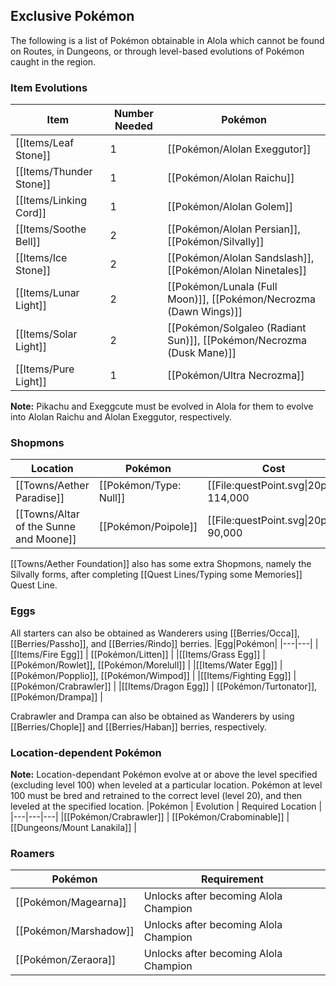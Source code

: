 ## Exclusive Pokémon

The following is a list of Pokémon obtainable in Alola which cannot be found on Routes, in Dungeons, or through level-based evolutions of Pokémon caught in the region.

### Item Evolutions
|Item|Number Needed|Pokémon|
|---|---|---|
|[[Items/Leaf Stone]]|1|[[Pokémon/Alolan Exeggutor]] |
|[[Items/Thunder Stone]]|1|[[Pokémon/Alolan Raichu]] |
|[[Items/Linking Cord]]|1|[[Pokémon/Alolan Golem]] |
|[[Items/Soothe Bell]]|2|[[Pokémon/Alolan Persian]], [[Pokémon/Silvally]] |
|[[Items/Ice Stone]]|2|[[Pokémon/Alolan Sandslash]], [[Pokémon/Alolan Ninetales]] |
|[[Items/Lunar Light]]|2|[[Pokémon/Lunala (Full Moon)]], [[Pokémon/Necrozma (Dawn Wings)]] |
|[[Items/Solar Light]]|2|[[Pokémon/Solgaleo (Radiant Sun)]], [[Pokémon/Necrozma (Dusk Mane)]] |
|[[Items/Pure Light]]|1|[[Pokémon/Ultra Necrozma]] |

**Note:** Pikachu and Exeggcute must be evolved in Alola for them to evolve into Alolan Raichu and Alolan Exeggutor, respectively.

### Shopmons
|Location|Pokémon|Cost|
|---|---|---|
|[[Towns/Aether Paradise]]|[[Pokémon/Type: Null]]|[[File:questPoint.svg\|20px]] 114,000|
|[[Towns/Altar of the Sunne and Moone]]|[[Pokémon/Poipole]]|[[File:questPoint.svg\|20px]] 90,000|

[[Towns/Aether Foundation]] also has some extra Shopmons, namely the Silvally forms, after completing [[Quest Lines/Typing some Memories]] Quest Line.

### Eggs
All starters can also be obtained as Wanderers using [[Berries/Occa]], [[Berries/Passho]], and [[Berries/Rindo]] berries.
|Egg|Pokémon|
|---|---|
|[[Items/Fire Egg]] | [[Pokémon/Litten]] |
|[[Items/Grass Egg]] | [[Pokémon/Rowlet]], [[Pokémon/Morelull]] |
|[[Items/Water Egg]] | [[Pokémon/Popplio]], [[Pokémon/Wimpod]] |
|[[Items/Fighting Egg]] | [[Pokémon/Crabrawler]] |
|[[Items/Dragon Egg]] | [[Pokémon/Turtonator]], [[Pokémon/Drampa]] |

Crabrawler and Drampa can also be obtained as Wanderers by using [[Berries/Chople]] and [[Berries/Haban]] berries, respectively.

### Location-dependent Pokémon
**Note:** Location-dependant Pokémon evolve at or above the level specified (excluding level 100) when leveled at a particular location. Pokémon at level 100 must be bred and retrained to the correct level (level 20), and then leveled at the specified location.
|Pokémon | Evolution | Required Location |
|---|---|---|
|[[Pokémon/Crabrawler]] | [[Pokémon/Crabominable]] | [[Dungeons/Mount Lanakila]] |

### Roamers
|Pokémon|Requirement|
|---|---|
|[[Pokémon/Magearna]]|Unlocks after becoming Alola Champion |
|[[Pokémon/Marshadow]]|Unlocks after becoming Alola Champion |
|[[Pokémon/Zeraora]]|Unlocks after becoming Alola Champion |